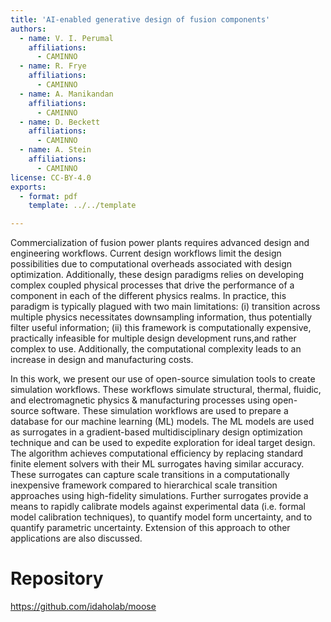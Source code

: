 ```yaml
---
title: 'AI-enabled generative design of fusion components'
authors:
  - name: V. I. Perumal
    affiliations:
      - CAMINNO
  - name: R. Frye
    affiliations:
      - CAMINNO
  - name: A. Manikandan
    affiliations:
      - CAMINNO
  - name: D. Beckett
    affiliations:
      - CAMINNO
  - name: A. Stein
    affiliations:
      - CAMINNO
license: CC-BY-4.0
exports:
  - format: pdf
    template: ../../template

---
```


Commercialization of fusion power plants requires advanced design and engineering workflows. Current design workflows limit the design possibilities due to computational overheads associated with design optimization. Additionally, these design paradigms relies on developing complex coupled physical processes that drive the performance of a component in each of the different physics realms. In practice, this paradigm is typically plagued with two main limitations: (i) transition across multiple physics necessitates downsampling information, thus potentially filter useful information; (ii) this framework is computationally expensive, practically infeasible for multiple design development runs,and rather complex to use. Additionally, the computational complexity leads to an increase in design and manufacturing costs.

In this work, we present our use of open-source simulation tools to create simulation workflows. These workflows simulate structural, thermal, fluidic, and electromagnetic physics & manufacturing processes using open-source software. These simulation workflows are used to prepare a database for our machine learning (ML) models. The ML models are used as surrogates in a gradient-based multidisciplinary design optimization technique and can be used to expedite exploration for ideal target design. The algorithm achieves computational efficiency by replacing standard finite element solvers with their ML surrogates having similar accuracy. These surrogates can capture scale transitions in a computationally inexpensive framework compared to hierarchical scale transition approaches using high-fidelity simulations. Further surrogates provide a means to rapidly calibrate models against experimental data (i.e. formal model calibration techniques), to quantify model form uncertainty, and to quantify parametric uncertainty. Extension of this approach to other applications are also discussed.

# Repository
https://github.com/idaholab/moose

